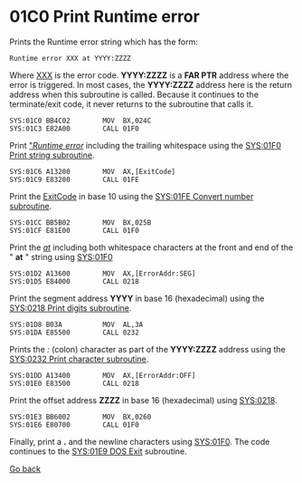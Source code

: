 # 01C0 Print Runtime error

Prints the Runtime error string which has the form:
```
Runtime error XXX at YYYY:ZZZZ
```

Where [XXX](ERROR-CODES.md) is the error code. **YYYY:ZZZZ** is a **FAR PTR** address where the error is triggered. In most cases, the **YYYY:ZZZZ** address here is the return address when this subroutine is called. Because it continues to the terminate/exit code, it never returns to the subroutine that calls it.

```
SYS:01C0 BB4C02        MOV	BX,024C
SYS:01C3 E82A00        CALL	01F0
```

Print ["*Runtime error*](024C-STRING-RUNTIME-ERR.md) including the trailing whitespace using the [SYS:01F0 Print string subroutine](01F0-PRINT-STRING.md).

```
SYS:01C6 A13200        MOV	AX,[ExitCode]
SYS:01C9 E83200        CALL	01FE
```

Print the [ExitCode](DATA.md) in base 10 using the [SYS:01FE Convert number subroutine](1FE-CONVERT-NUMBER.md).

```
SYS:01CC BB5B02        MOV	BX,025B
SYS:01CF E81E00        CALL	01F0
```

Print the [*at*](024C-STRING-RUNTIME-ERR.md) including both whitespace characters at the front and end of the " **at** " string using [SYS:01F0](01F0-PRINT-STRING.md)

```
SYS:01D2 A13600        MOV	AX,[ErrorAddr:SEG]
SYS:01D5 E84000        CALL	0218
```

Print the segment address **YYYY** in base 16 (hexadecimal) using the [SYS:0218 Print digits subroutine](0218-PRINT-DIGITS.md).

```
SYS:01D8 B03A          MOV	AL,3A
SYS:01DA E85500        CALL	0232
```

Prints the *:* (colon) character as part of the **YYYY:ZZZZ** address using the [SYS:0232 Print character subroutine](0232-PRINT-CHAR.m).

```
SYS:01DD A13400        MOV	AX,[ErrorAddr:OFF]
SYS:01E0 E83500        CALL	0218
```

Print the offset address **ZZZZ** in base 16 (hexadecimal) using [SYS:0218](0218-PRINT-DIGITS.md).

```
SYS:01E3 BB6002        MOV	BX,0260
SYS:01E6 E80700        CALL	01F0
```

Finally, print a **.** and the newline characters using [SYS:01F0](01F0-PRINT-STRING.md). The code continues to the [SYS:01E9 DOS Exit](01E9-DOS-EXIT.md) subroutine.

[Go back](../README.md)